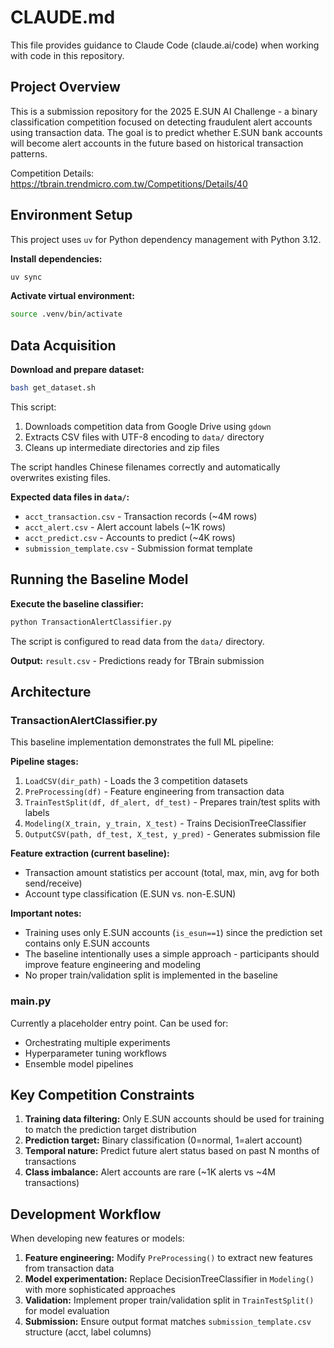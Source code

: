 # CLAUDE.md

This file provides guidance to Claude Code (claude.ai/code) when working with code in this repository.

## Project Overview

This is a submission repository for the 2025 E.SUN AI Challenge - a binary classification competition focused on detecting fraudulent alert accounts using transaction data. The goal is to predict whether E.SUN bank accounts will become alert accounts in the future based on historical transaction patterns.

Competition Details: https://tbrain.trendmicro.com.tw/Competitions/Details/40

## Environment Setup

This project uses `uv` for Python dependency management with Python 3.12.

**Install dependencies:**
```bash
uv sync
```

**Activate virtual environment:**
```bash
source .venv/bin/activate
```

## Data Acquisition

**Download and prepare dataset:**
```bash
bash get_dataset.sh
```

This script:
1. Downloads competition data from Google Drive using `gdown`
2. Extracts CSV files with UTF-8 encoding to `data/` directory
3. Cleans up intermediate directories and zip files

The script handles Chinese filenames correctly and automatically overwrites existing files.

**Expected data files in `data/`:**
- `acct_transaction.csv` - Transaction records (~4M rows)
- `acct_alert.csv` - Alert account labels (~1K rows)
- `acct_predict.csv` - Accounts to predict (~4K rows)
- `submission_template.csv` - Submission format template

## Running the Baseline Model

**Execute the baseline classifier:**
```bash
python TransactionAlertClassifier.py
```

The script is configured to read data from the `data/` directory.

**Output:** `result.csv` - Predictions ready for TBrain submission

## Architecture

### TransactionAlertClassifier.py

This baseline implementation demonstrates the full ML pipeline:

**Pipeline stages:**
1. `LoadCSV(dir_path)` - Loads the 3 competition datasets
2. `PreProcessing(df)` - Feature engineering from transaction data
3. `TrainTestSplit(df, df_alert, df_test)` - Prepares train/test splits with labels
4. `Modeling(X_train, y_train, X_test)` - Trains DecisionTreeClassifier
5. `OutputCSV(path, df_test, X_test, y_pred)` - Generates submission file

**Feature extraction (current baseline):**
- Transaction amount statistics per account (total, max, min, avg for both send/receive)
- Account type classification (E.SUN vs. non-E.SUN)

**Important notes:**
- Training uses only E.SUN accounts (`is_esun==1`) since the prediction set contains only E.SUN accounts
- The baseline intentionally uses a simple approach - participants should improve feature engineering and modeling
- No proper train/validation split is implemented in the baseline

### main.py

Currently a placeholder entry point. Can be used for:
- Orchestrating multiple experiments
- Hyperparameter tuning workflows
- Ensemble model pipelines

## Key Competition Constraints

1. **Training data filtering:** Only E.SUN accounts should be used for training to match the prediction target distribution
2. **Prediction target:** Binary classification (0=normal, 1=alert account)
3. **Temporal nature:** Predict future alert status based on past N months of transactions
4. **Class imbalance:** Alert accounts are rare (~1K alerts vs ~4M transactions)

## Development Workflow

When developing new features or models:

1. **Feature engineering:** Modify `PreProcessing()` to extract new features from transaction data
2. **Model experimentation:** Replace DecisionTreeClassifier in `Modeling()` with more sophisticated approaches
3. **Validation:** Implement proper train/validation split in `TrainTestSplit()` for model evaluation
4. **Submission:** Ensure output format matches `submission_template.csv` structure (acct, label columns)
